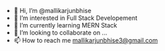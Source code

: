 - 👋 Hi, I’m @mallikarjunbhise
- 👀 I’m interested in Full Stack Developement
- 🌱 I’m currently learning MERN Stack
- 💞️ I’m looking to collaborate on ...
- 📫 How to reach me mallikarjunbhise3@gmail.com

<!---
mallikarjunbhise/mallikarjunbhise is a ✨ special ✨ repository because its `README.md` (this file) appears on your GitHub profile.
You can click the Preview link to take a look at your changes.
--->

